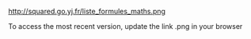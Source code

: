 http://squared.go.yj.fr/liste_formules_maths.png

To access the most recent version, update the link .png in your browser

